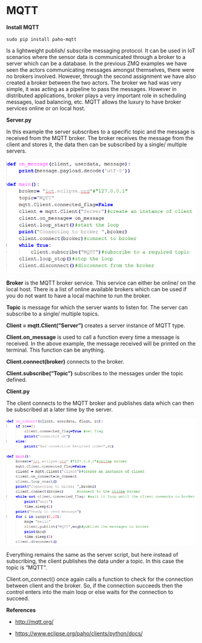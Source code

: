 # MQTT

**Install MQTT**

``sudo pip install paho-mqtt``

Is a lightweight publish/ subscribe messaging protocol. It can be used
in IoT scenarios where the sensor data is communicated through a broker
to a server which can be a database. In the previous ZMQ examples we
have seen the actors communicating messages amongst themselves, there
were no brokers involved. However, through the second assignment we have
also created a broker between the two actors. The broker we had was very
simple, it was acting as a pipeline to pass the messages. However in
distributed applications, broker plays a very important role in
scheduling messages, load balancing, etc. MQTT allows the luxury to have
broker services online or on local host.

**Server.py**

In this example the server subscribes to a specific topic and the
message is received from the MQTT broker. The broker receives the
message from the client and stores it, the data then can be subscribed
by a single/ multiple servers.

![server.png](server.png)

**Broker** is the MQTT broker service. This service can either be
online/ on the local host. There is a list of online available brokers
which can be used if you do not want to have a local machine to run the
broker.

**Topic** is message for which the server wants to listen for. The
server can subscribe to a single/ multiple topics.

**Client = mqtt.Client(“Server”)** creates a server instance of MQTT
type.

**Client.on\_message** is used to call a function every time a message
is received. In the above example, the message received will be printed
on the terminal. This function can be anything.

**Client.connect(broker)** connects to the broker.

**Client.subscribe(“Topic”)** subscribes to the messages under the topic
defined.

**Client.py**

The client connects to the MQTT broker and publishes data which can then
be subscribed at a later time by the server.

![client.png](client.png)

Everything remains the same as the server script, but here instead of
subscribing, the client publishes the data under a topic. In this case
the topic is “MQTT”.

Client.on\_connect() once again calls a function to check for the
connection between client and the broker. So, if the connection succeeds
then the control enters into the main loop or else waits for the
connection to succeed.

**References**

-   <http://mqtt.org/>

-   <https://www.eclipse.org/paho/clients/python/docs/>


